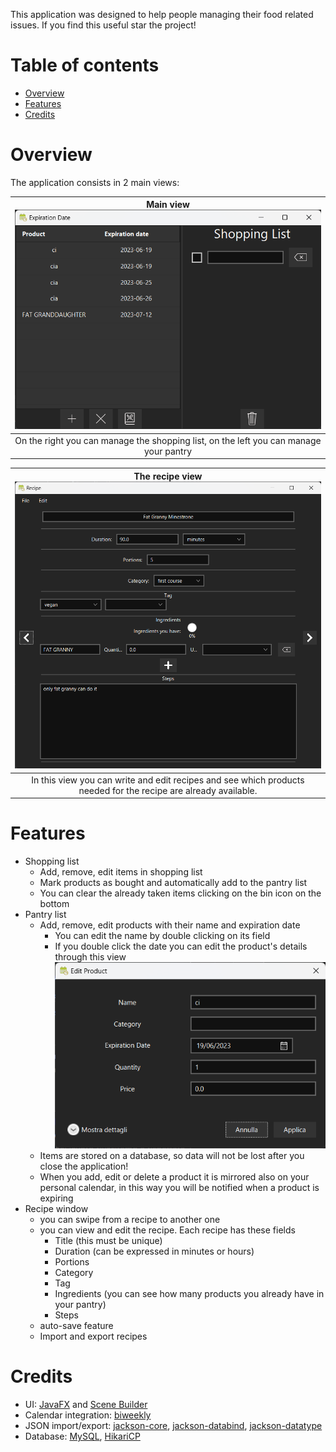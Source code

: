 
This application was designed to help people managing their food related issues. If you find this useful star the project!

# Table of contents
- [Overview](README#Overview)
- [Features](README#Features)
- [Credits](README#Credits)

# Overview
The application consists in 2 main views:

|                Main view ![main-view.png](readme-images/main-view.png)                |
|:-------------------------------------------------------------------------------------:|
| On the right you can manage the shopping list, on the left you can manage your pantry |

| The recipe view ![](readme-images/recipe-view.png) |
| :---: |
| In this view you can write and edit recipes and see which products needed for the recipe are already available. |

# Features
- Shopping list
	- Add, remove, edit items in shopping list
	- Mark products as bought and automatically add to the pantry list
	- You can clear the already taken items clicking on the bin icon on the bottom
- Pantry list
	- Add, remove, edit products with their name and expiration date
		- You can edit the name by double clicking on its field
		- If you double click the date you can edit the product's details through this view ![](readme-images/edit-product.png)
	- Items are stored on a database, so data will not be lost after you close the application!
	- When you add, edit or delete a product it is mirrored also on your personal calendar, in this way you will be notified when a product is expiring
- Recipe window
	- you can swipe from a recipe to another one
	- you can view and edit the recipe. Each recipe has these fields
		- Title (this must be unique)
		- Duration (can be expressed in minutes or hours)
		- Portions
		- Category
		- Tag
		- Ingredients (you can see how many products you already have in your pantry)
		- Steps
	- auto-save feature
	- Import and export recipes

# Credits
- UI: [JavaFX](https://openjfx.io/) and [Scene Builder](https://gluonhq.com/products/scene-builder/)
- Calendar integration: [biweekly](https://github.com/mangstadt/biweekly)
- JSON import/export: [jackson-core](https://github.com/FasterXML/jackson-core), [jackson-databind](https://github.com/FasterXML/jackson-annotations), [jackson-datatype](https://github.com/FasterXML/jackson-databind)
- Database: [MySQL](https://www.mysql.com/), [HikariCP](https://mvnrepository.com/artifact/com.zaxxer/HikariCP)